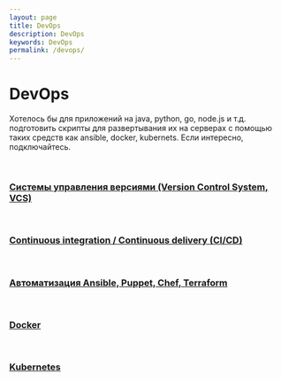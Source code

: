 ```yaml
---
layout: page
title: DevOps
description: DevOps
keywords: DevOps
permalink: /devops/
---
```


# DevOps

Хотелось бы для приложений на java, python, go, node.js и т.д. подготовить скрипты для развертывания их на серверах с помощью таких средств как ansible, docker, kubernets. Если интересно, подключайтесь.

<br/>

### [Системы управления версиями (Version Control System, VCS)](/dev/git/)

<br/>

### [Continuous integration / Continuous delivery (CI/CD)](/devops/cicd/)

<br/>

### [Автоматизация Ansible, Puppet, Chef, Terraform](/devops/tools/)

<br/>

### [Docker](/devops/containers/docker/)

<br/>

### [Kubernetes](/devops/containers/kubernetes/)
